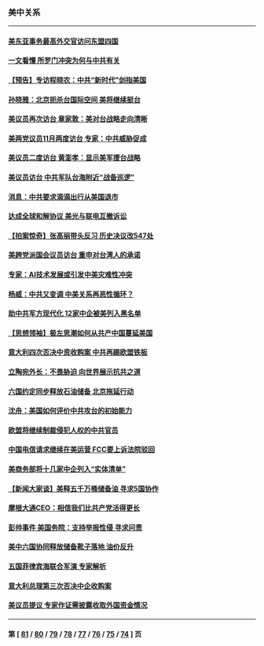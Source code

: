 ### 美中关系
---
#### [美东亚事务最高外交官访问东盟四国](../../pages/nf1412576/n13401535.md) 
#### [一文看懂 所罗门冲突为何与中共有关](../../pages/nf1412576/n13401105.md) 
#### [【预告】专访程晓农：中共“新时代”剑指美国](../../pages/nf1412576/n13401239.md) 
#### [孙晓雅：北京扼杀台国际空间 美将继续挺台](../../pages/nf1412576/n13400102.md) 
#### [美议员再次访台 章家敦：美对台战略走向清晰](../../pages/nf1412576/n13400968.md) 
#### [美两党议员11月两度访台 专家：中共威胁促成](../../pages/nf1412576/n13400928.md) 
#### [美议员二度访台 黄澎孝：显示美军援台战略](../../pages/nf1412576/n13400032.md) 
#### [美议员访台 中共军队台海附近“战备巡逻”](../../pages/nf1412576/n13400443.md) 
#### [消息：中共要求滴滴出行从美国退市](../../pages/nf1412576/n13399542.md) 
#### [达成全球和解协议 美光与联电互撤诉讼](../../pages/nf1412576/n13399354.md) 
#### [【拍案惊奇】张高丽带头反习 历史决议改547处](../../pages/nf1412576/n13397949.md) 
#### [美跨党派国会议员访台 重申对台湾人的承诺](../../pages/nf1412576/n13398196.md) 
#### [专家：AI技术发展或引发中美灾难性冲突](../../pages/nf1412576/n13397219.md) 
#### [杨威：中共又变调 中美关系再恶性循环？](../../pages/nf1412576/n13396881.md) 
#### [助中共军方现代化 12家中企被美列入黑名单](../../pages/nf1412576/n13396836.md) 
#### [【思想领袖】极左思潮如何从共产中国蔓延美国](../../pages/nf1412576/n13367534.md) 
#### [意大利四次否决中资收购案 中共再踢欧盟铁板](../../pages/nf1412576/n13395984.md) 
#### [立陶宛外长：不畏胁迫 向世界展示抗共之道](../../pages/nf1412576/n13396611.md) 
#### [六国约定同步释放石油储备 北京拖延行动](../../pages/nf1412576/n13396465.md) 
#### [沈舟：美国如何评价中共攻台的初始能力](../../pages/nf1412576/n13394655.md) 
#### [欧盟将继续制裁侵犯人权的中共官员](../../pages/nf1412576/n13396009.md) 
#### [中国电信请求继续在美运营 FCC要上诉法院驳回](../../pages/nf1412576/n13396154.md) 
#### [美商务部将十几家中企列入“实体清单”](../../pages/nf1412576/n13396122.md) 
#### [【新闻大家谈】美释五千万桶储备油 寻求5国协作](../../pages/nf1412576/n13395610.md) 
#### [摩根大通CEO：相信我们比共产党活得更长](../../pages/nf1412576/n13394503.md) 
#### [彭帅事件 美国务院：支持举报性侵 寻求问责](../../pages/nf1412576/n13394412.md) 
#### [美中六国协同释放储备靴子落地 油价反升](../../pages/nf1412576/n13393989.md) 
#### [五国菲律宾海联合军演 专家解析](../../pages/nf1412576/n13393844.md) 
#### [意大利总理第三次否决中企收购案](../../pages/nf1412576/n13393980.md) 
#### [美议员提议 专家作证需披露收取外国资金情况](../../pages/nf1412576/n13393963.md) 

---
#### 第 [ [81](./81.md) / [80](./80.md) / [79](./79.md) / [78](./78.md) / [77](./77.md) / [76](./76.md) / [75](./75.md) / [74](./74.md) ] 页
